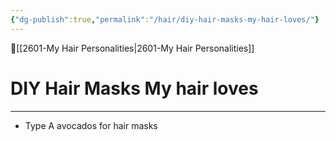 ```yaml
---
{"dg-publish":true,"permalink":"/hair/diy-hair-masks-my-hair-loves/"}
---
```


🔺[[2601-My Hair Personalities\|2601-My Hair Personalities]]

# DIY Hair Masks My hair loves
***

- Type A avocados for hair masks
